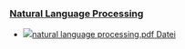 ### [Natural Language Processing](https://moodle.jku.at/jku/course/view.php?id=11676#section-11)


* [![](https://moodle.jku.at/jku/theme/image.php/classic/core/1600773234/f/pdf-24)natural language processing.pdf Datei](https://moodle.jku.at/jku/mod/resource/view.php?id=4401264)

